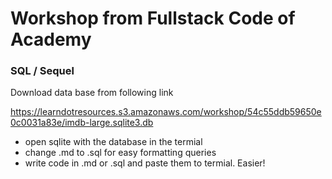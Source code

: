 # Workshop from Fullstack Code of Academy

### SQL / Sequel

Download data base from following link

https://learndotresources.s3.amazonaws.com/workshop/54c55ddb59650e0c0031a83e/imdb-large.sqlite3.db


- open sqlite with the database in the termial
- change .md to .sql for easy formatting queries
- write code in .md or .sql and paste them to termial. Easier!

